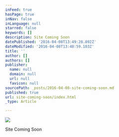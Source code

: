 ```yaml
---
inFeed: true
hasPage: true
inNav: false
inLanguage: null
starred: false
keywords: []
description: Site Coming Soon
datePublished: '2016-04-08T13:49:28.892Z'
dateModified: '2016-04-08T13:48:59.103Z'
title: ''
author: []
authors: []
publisher:
  name: null
  domain: null
  url: null
  favicon: null
sourcePath: _posts/2016-04-08-site-coming-soon.md
published: true
url: site-coming-soon/index.html
_type: Article

---
```

![](https://the-grid-user-content.s3-us-west-2.amazonaws.com/cf194347-54a4-4ec0-85c6-e86c1b83929a.jpg)

Site Coming Soon